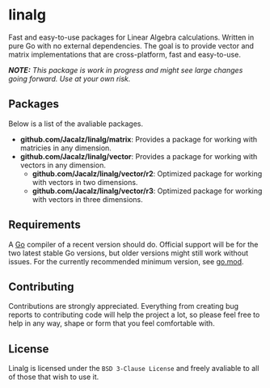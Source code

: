 # linalg

Fast and easy-to-use packages for Linear Algebra calculations. Written in pure Go with no external dependencies.
The goal is to provide vector and matrix implementations that are cross-platform, fast and easy-to-use. 

***NOTE:*** *This package is work in progress and might see large changes going forward. Use at your own risk.*

## Packages

Below is a list of the avaliable packages.

- **github.com/Jacalz/linalg/matrix**: Provides a package for working with matricies in any dimension.
- **github.com/Jacalz/linalg/vector**: Provides a package for working with vectors in any dimension.
  - **github.com/Jacalz/linalg/vector/r2**: Optimized package for working with vectors in two dimensions.
  - **github.com/Jacalz/linalg/vector/r3**: Optimized package for working with vectors in three dimensions.

## Requirements

A [Go](https://golang.org/) compiler of a recent version should do. Official support will be for the two latest stable Go versions, but older versions might still work without issues. For the currently recommended minimum version, see [go.mod](./go.mod).

## Contributing

Contributions are strongly appreciated. Everything from creating bug reports to contributing code will help the project a lot, so please feel free to help in any way, shape or form that you feel comfortable with.

## License

Linalg is licensed under the `BSD 3-Clause License` and freely avaliable to all of those that wish to use it.
